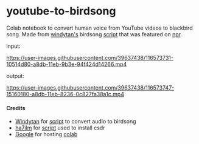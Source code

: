 # youtube-to-birdsong
Colab notebook to convert human voice from YouTube videos to blackbird song. Made from [windytan's](https://github.com/windytan) birdsong [script](https://gist.github.com/windytan/80781ca72c357bb61de8a7b70faea48f) that was featured on [npr](https://www.npr.org/2021/04/16/988200892/heres-what-all-things-considered-sounds-like-in-blackbird-song).





input:

https://user-images.githubusercontent.com/39637438/116573731-10514d80-a8db-11eb-9b3e-94f424d14266.mp4

output:

https://user-images.githubusercontent.com/39637438/116573747-15160180-a8db-11eb-8236-0c827fa38a1c.mp4

#### Credits
- [Windytan](https://github.com/windytan) for [script](https://gist.github.com/windytan/80781ca72c357bb61de8a7b70faea48f) to convert audio to birdsong
- [ha7ilm](https://github.com/ha7ilm) for [script](https://gist.github.com/ha7ilm/944f2c2f7666256bff83) used to install csdr
- [Google](http://google.com/) for hosting [colab](https://colab.research.google.com/)
